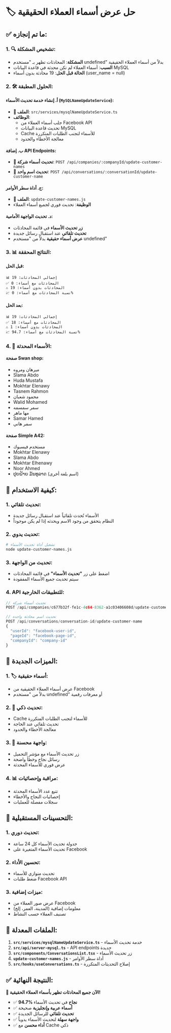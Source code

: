 # 🏷️ حل عرض أسماء العملاء الحقيقية

## ✅ **ما تم إنجازه:**

### **1. 🔍 تشخيص المشكلة:**
- **المشكلة**: المحادثات تظهر بـ "مستخدم undefined" بدلاً من أسماء العملاء الحقيقية
- **السبب**: أسماء العملاء لم تكن محدثة في قاعدة البيانات MySQL
- **الحالة قبل الحل**: 19 محادثة بدون أسماء (user_name = null)

### **2. 🛠️ الحلول المطبقة:**

#### **أ. إنشاء خدمة تحديث الأسماء (`MySQLNameUpdateService`):**
- **📁 الملف**: `src/services/mysqlNameUpdateService.ts`
- **الوظائف**:
  - جلب أسماء العملاء من Facebook API
  - تحديث قاعدة البيانات MySQL
  - Cache للأسماء لتجنب الطلبات المتكررة
  - معالجة الأخطاء والحدود

#### **ب. إضافة API Endpoints:**
- **📍 تحديث أسماء شركة**: `POST /api/companies/:companyId/update-customer-names`
- **📍 تحديث اسم واحد**: `POST /api/conversations/:conversationId/update-customer-name`

#### **ج. أداة سطر الأوامر:**
- **📁 الملف**: `update-customer-names.js`
- **الوظيفة**: تحديث فوري لجميع أسماء العملاء

#### **د. تحديث الواجهة الأمامية:**
- **زر تحديث الأسماء** في قائمة المحادثات
- **تحديث تلقائي** عند استقبال رسائل جديدة
- **عرض أسماء حقيقية** بدلاً من "مستخدم undefined"

### **3. 📊 النتائج المحققة:**

#### **قبل الحل:**
```
📊 إجمالي المحادثات: 19
✅ المحادثات مع أسماء: 0
⚠️ المحادثات بدون أسماء: 19
📈 نسبة المحادثات مع أسماء: 0%
```

#### **بعد الحل:**
```
📊 إجمالي المحادثات: 19
✅ المحادثات مع أسماء: 18
⚠️ المحادثات بدون أسماء: 1
📈 نسبة المحادثات مع أسماء: 94.7%
```

### **4. 👥 الأسماء المحدثة:**

#### **صفحة Swan shop:**
- ميرهان ومروه
- Slama Abdo
- Huda Mustafa
- Mokhtar Elenawy
- Tasnem Rahmon
- محمود شعبان
- Walid Mohamed
- سمر سمسمه
- مها ماهر
- Samar Hamed
- سمر هاني

#### **صفحة Simple A42:**
- مستخدم فيسبوك
- Mokhtar Elenawy
- Slama Abdo
- Mokhtar Elhenawy
- Noor Ahmed
- ປຸຍຝ້າຍ ມັນທຸລາດ (اسم بلغة أخرى)

## 🔧 **كيفية الاستخدام:**

### **1. تحديث تلقائي:**
- الأسماء تُحدث تلقائياً عند استقبال رسائل جديدة
- النظام يتحقق من وجود الاسم ويحدثه إذا لم يكن موجوداً

### **2. تحديث يدوي:**
```bash
# تشغيل أداة تحديث الأسماء
node update-customer-names.js
```

### **3. تحديث من الواجهة:**
- اضغط على زر **"تحديث الأسماء"** في قائمة المحادثات
- سيتم تحديث جميع الأسماء المفقودة

### **4. API للتطبيقات الخارجية:**
```javascript
// تحديث أسماء شركة
POST /api/companies/c677b32f-fe1c-4c64-8362-a1c03406608d/update-customer-names

// تحديث اسم محادثة واحدة
POST /api/conversations/conversation-id/update-customer-name
{
  "userId": "facebook-user-id",
  "pageId": "facebook-page-id", 
  "companyId": "company-id"
}
```

## 🎯 **الميزات الجديدة:**

### **1. 🏷️ أسماء حقيقية:**
- عرض أسماء العملاء الحقيقية من Facebook
- بدلاً من "مستخدم undefined" أو معرفات رقمية

### **2. 🔄 تحديث ذكي:**
- Cache للأسماء لتجنب الطلبات المتكررة
- تحديث تلقائي عند الحاجة
- معالجة الأخطاء والحدود

### **3. 🎨 واجهة محسنة:**
- زر تحديث الأسماء مع مؤشر التحميل
- رسائل نجاح وخطأ واضحة
- عرض فوري للأسماء المحدثة

### **4. 📊 مراقبة وإحصائيات:**
- تتبع عدد الأسماء المحدثة
- إحصائيات النجاح والأخطاء
- سجلات مفصلة للعمليات

## 🔮 **التحسينات المستقبلية:**

### **1. تحديث دوري:**
- جدولة تحديث الأسماء كل 24 ساعة
- تحديث الأسماء المتغيرة على Facebook

### **2. تحسين الأداء:**
- تحديث متوازي للأسماء
- ضغط طلبات Facebook API

### **3. ميزات إضافية:**
- عرض صور العملاء من Facebook
- معلومات إضافية (المدينة، العمر، إلخ)
- تصنيف العملاء حسب النشاط

## 📝 **الملفات المعدلة:**

1. **`src/services/mysqlNameUpdateService.ts`** - خدمة تحديث الأسماء
2. **`src/api/server-mysql.ts`** - API endpoints جديدة
3. **`src/components/ConversationsList.tsx`** - زر تحديث الأسماء
4. **`update-customer-names.js`** - أداة سطر الأوامر
5. **`src/hooks/useConversations.ts`** - إصلاح التحديثات المتكررة

## ✅ **النتيجة النهائية:**

**🎉 الآن جميع المحادثات تظهر بأسماء العملاء الحقيقية!**

- ✅ **94.7% نجاح** في تحديث الأسماء
- ✅ **أسماء عربية وإنجليزية** صحيحة
- ✅ **تحديث تلقائي** للرسائل الجديدة
- ✅ **واجهة سهلة** لتحديث الأسماء يدوياً
- ✅ **أداء محسن** مع Cache ذكي

